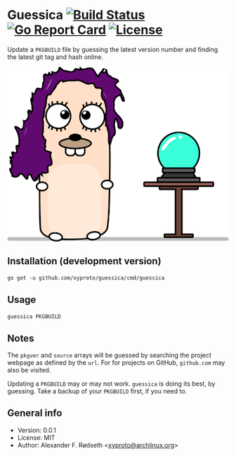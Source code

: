 # Guessica [![Build Status](https://travis-ci.com/xyproto/guessica.svg?branch=master)](https://travis-ci.com/xyproto/guessica) [![Go Report Card](https://goreportcard.com/badge/github.com/xyproto/guessica)](https://goreportcard.com/report/github.com/xyproto/guessica) [![License](https://img.shields.io/badge/license-MIT-green.svg?style=flat)](https://raw.githubusercontent.com/xyproto/guessica/master/LICENSE)

Update a `PKGBUILD` file by guessing the latest version number and finding the latest git tag and hash online.

![logo](img/guessica.svg)

## Installation (development version)

    go get -u github.com/xyproto/guessica/cmd/guessica

## Usage

	guessica PKGBUILD

## Notes

The `pkgver` and `source` arrays will be guessed by searching the project webpage as defined by the `url`. For for projects on GitHub, `github.com` may also be visited.

Updating a `PKGBUILD` may or may not work. `guessica` is doing its best, by guessing. Take a backup of your `PKGBUILD` first, if you need to.

## General info

* Version: 0.0.1
* License: MIT
* Author: Alexander F. Rødseth &lt;xyproto@archlinux.org&gt;
